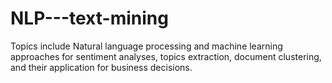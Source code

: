 # NLP---text-mining

Topics include Natural language processing and machine learning approaches for sentiment analyses, topics extraction, document clustering, and their application for business decisions. 
